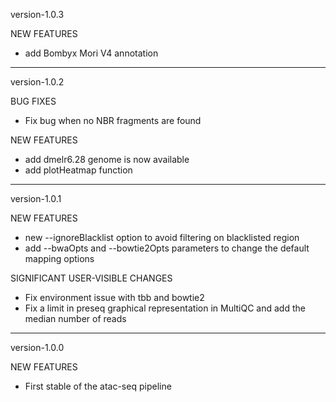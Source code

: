 version-1.0.3

NEW FEATURES

  - add Bombyx Mori V4 annotation

**********************************
version-1.0.2

BUG FIXES

  - Fix bug when no NBR fragments are found

NEW FEATURES

  - add dmelr6.28 genome is now available
  - add plotHeatmap function

***********************************
version-1.0.1

NEW FEATURES

  - new --ignoreBlacklist option to avoid filtering on blacklisted region
  - add --bwaOpts and --bowtie2Opts parameters to change the default mapping options

SIGNIFICANT USER-VISIBLE CHANGES

  - Fix environment issue with tbb and bowtie2
  - Fix a limit in preseq graphical representation in MultiQC and add the median number of reads

***********************************
version-1.0.0

NEW FEATURES

  - First stable of the atac-seq pipeline


